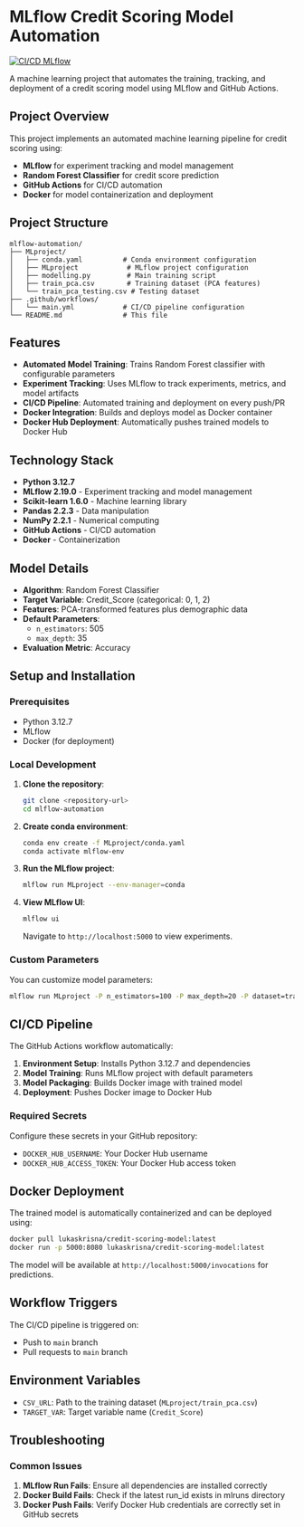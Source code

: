 # MLflow Credit Scoring Model Automation

[![CI/CD MLflow](https://github.com/lukaskrisna/mlflow-automation/actions/workflows/main.yml/badge.svg)](https://github.com/yourusername/mlflow-automation/actions/workflows/main.yml)

A machine learning project that automates the training, tracking, and deployment of a credit scoring model using MLflow and GitHub Actions.

## Project Overview

This project implements an automated machine learning pipeline for credit scoring using:

- **MLflow** for experiment tracking and model management
- **Random Forest Classifier** for credit score prediction
- **GitHub Actions** for CI/CD automation
- **Docker** for model containerization and deployment

## Project Structure

```
mlflow-automation/
├── MLproject/
│   ├── conda.yaml          # Conda environment configuration
│   ├── MLproject            # MLflow project configuration
│   ├── modelling.py         # Main training script
│   ├── train_pca.csv        # Training dataset (PCA features)
│   └── train_pca_testing.csv # Testing dataset
├── .github/workflows/
│   └── main.yml            # CI/CD pipeline configuration
└── README.md               # This file
```

## Features

- **Automated Model Training**: Trains Random Forest classifier with configurable parameters
- **Experiment Tracking**: Uses MLflow to track experiments, metrics, and model artifacts
- **CI/CD Pipeline**: Automated training and deployment on every push/PR
- **Docker Integration**: Builds and deploys model as Docker container
- **Docker Hub Deployment**: Automatically pushes trained models to Docker Hub

## Technology Stack

- **Python 3.12.7**
- **MLflow 2.19.0** - Experiment tracking and model management
- **Scikit-learn 1.6.0** - Machine learning library
- **Pandas 2.2.3** - Data manipulation
- **NumPy 2.2.1** - Numerical computing
- **GitHub Actions** - CI/CD automation
- **Docker** - Containerization

## Model Details

- **Algorithm**: Random Forest Classifier
- **Target Variable**: Credit_Score (categorical: 0, 1, 2)
- **Features**: PCA-transformed features plus demographic data
- **Default Parameters**:
  - `n_estimators`: 505
  - `max_depth`: 35
- **Evaluation Metric**: Accuracy

## Setup and Installation

### Prerequisites

- Python 3.12.7
- MLflow
- Docker (for deployment)

### Local Development

1. **Clone the repository**:

   ```bash
   git clone <repository-url>
   cd mlflow-automation
   ```

2. **Create conda environment**:

   ```bash
   conda env create -f MLproject/conda.yaml
   conda activate mlflow-env
   ```

3. **Run the MLflow project**:

   ```bash
   mlflow run MLproject --env-manager=conda
   ```

4. **View MLflow UI**:
   ```bash
   mlflow ui
   ```
   Navigate to `http://localhost:5000` to view experiments.

### Custom Parameters

You can customize model parameters:

```bash
mlflow run MLproject -P n_estimators=100 -P max_depth=20 -P dataset=train_pca.csv
```

## CI/CD Pipeline

The GitHub Actions workflow automatically:

1. **Environment Setup**: Installs Python 3.12.7 and dependencies
2. **Model Training**: Runs MLflow project with default parameters
3. **Model Packaging**: Builds Docker image with trained model
4. **Deployment**: Pushes Docker image to Docker Hub

### Required Secrets

Configure these secrets in your GitHub repository:

- `DOCKER_HUB_USERNAME`: Your Docker Hub username
- `DOCKER_HUB_ACCESS_TOKEN`: Your Docker Hub access token

## Docker Deployment

The trained model is automatically containerized and can be deployed using:

```bash
docker pull lukaskrisna/credit-scoring-model:latest
docker run -p 5000:8080 lukaskrisna/credit-scoring-model:latest
```

The model will be available at `http://localhost:5000/invocations` for predictions.

## Workflow Triggers

The CI/CD pipeline is triggered on:

- Push to `main` branch
- Pull requests to `main` branch

## Environment Variables

- `CSV_URL`: Path to the training dataset (`MLproject/train_pca.csv`)
- `TARGET_VAR`: Target variable name (`Credit_Score`)

## Troubleshooting

### Common Issues

1. **MLflow Run Fails**: Ensure all dependencies are installed correctly
2. **Docker Build Fails**: Check if the latest run_id exists in mlruns directory
3. **Docker Push Fails**: Verify Docker Hub credentials are correctly set in GitHub secrets
